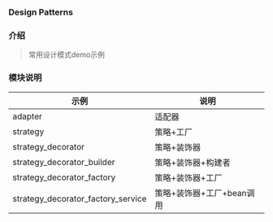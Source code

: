 
### Design Patterns

### 介绍
> 常用设计模式demo示例
### 模块说明
| 示例                                 | 说明               |
|------------------------------------|------------------|
| adapter                            | 适配器              |
| strategy                           | 策略+工厂            |
| strategy_decorator                 | 策略+装饰器           |
| strategy_decorator_builder         | 策略+装饰器+构建者       |
| strategy_decorator_factory         | 策略+装饰器+工厂        |
| strategy_decorator_factory_service | 策略+装饰器+工厂+bean调用 |
